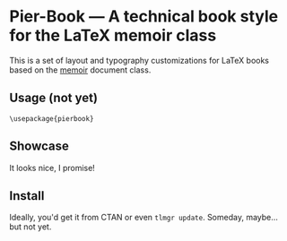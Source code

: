 Pier-Book — A technical book style for the LaTeX memoir class
=============================================================

This is a set of layout and typography customizations for LaTeX books based on the [memoir][] document class.

## Usage (not yet)

    \usepackage{pierbook}


## Showcase

It looks nice, I promise!


## Install

Ideally, you'd get it from CTAN or even `tlmgr update`. Someday, maybe…
but not yet.

[memoir]: http://www.ctan.org/pkg/memoir
